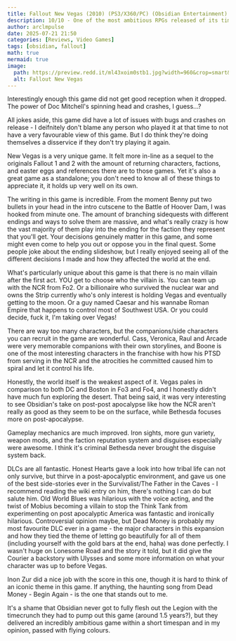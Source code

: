 ```yaml
---
title: Fallout New Vegas (2010) (PS3/X360/PC) (Obsidian Entertainment)
description: 10/10 - One of the most ambitious RPGs released of its time, and on a time crunch too!
author: arclmpulse
date: 2025-07-21 21:50
categories: [Reviews, Video Games]
tags: [obsidian, fallout]
math: true
mermaid: true
image:
  path: https://preview.redd.it/ml43xoim0stb1.jpg?width=960&crop=smart&auto=webp&s=20fda50099d9be63d4876666145805a6b50155bb
  alt: Fallout New Vegas
---
```


Interestingly enough this game did not get good reception when it dropped. The power of Doc Mitchell's spinning head and crashes, I guess...?

All jokes aside, this game did have a lot of issues with bugs and crashes on release - I deifnitely don't blame any person who played it at that time to not have a very favourable view of this game. But I do think they're doing themselves a disservice if they don't try playing it again.

New Vegas is a very unique game. It felt more in-line as a sequel to the originals Fallout 1 and 2 with the amount of returning characters, factions, and easter eggs and references there are to those games. Yet it's also a great game as a standalone; you don't need to know all of these things to appreciate it, it holds up very well on its own.

The writing in this game is incredible. From the moment Benny put two bullets in your head in the intro cutscene to the Battle of Hoover Dam, I was hooked from minute one. The amount of branching sidequests with different endings and ways to solve them are massive, and what's really crazy is how the vast majority of them play into the ending for the faction they represent that you'll get. Your decisions genuinely matter in this game, and some might even come to help you out or oppose you in the final quest. Some people joke about the ending slideshow, but I really enjoyed seeing all of the different decisions I made and how they affected the world at the end.

What's particularly unique about this game is that there is no main villain after the first act. YOU get to choose who the villain is. You can team up with the NCR from Fo2. Or a billionaire who survived the nuclear war and owns the Strip currently who's only interest is holding Vegas and eventually getting to the moon. Or a guy named Caesar and his wannabe Roman Empire that happens to control most of Southwest USA. Or you could decide, fuck it, I'm taking over Vegas!

There are way too many characters, but the companions/side characters you can recruit in the game are wonderful. Cass, Veronica, Raul and Arcade were very memorable companions with their own storylines, and Boone is one of the most interesting characters in the franchise with how his PTSD from serving in the NCR and the atrocities he committed caused him to spiral and let it control his life.

Honestly, the world itself is the weakest aspect of it. Vegas pales in comparison to both DC and Boston in Fo3 and Fo4, and I honestly didn't have much fun exploring the desert. That being said, it was very interesting to see Obsidian's take on post-post apocalypse like how the NCR aren't really as good as they seem to be on the surface, while Bethesda focuses more on post-apocalypse.

Gameplay mechanics are much improved. Iron sights, more gun variety, weapon mods, and the faction reputation system and disguises especially were awesome. I think it's criminal Bethesda never brought the disguise system back.

DLCs are all fantastic. Honest Hearts gave a look into how tribal life can not only survive, but thirve in a post-apocalyptic environment, and gave us one of the best side-stories ever in the Survivalist/The Father in the Caves - I recommend reading the wiki entry on him, there's nothing I can do but salute him. Old World Blues was hilarious with the voice acting, and the twist of Mobius becoming a villain to stop the Think Tank from experimenting on post apocalyptic America was fantastic and ironically hilarious. Controversial opinion maybe, but Dead Money is probably my most favourite DLC ever in a game - the major characters in this expansion and how they tied the theme of letting go beautifully for all of them (including yourself with the gold bars at the end, haha) was done perfectly. I wasn't huge on Lonesome Road and the story it told, but it did give the Courier a backstory with Ulysses and some more information on what your character was up to before Vegas.

Inon Zur did a nice job with the score in this one, though it is hard to think of an iconic theme in this game. If anything, the haunting song from Dead Money - Begin Again - is the one that stands out to me.

It's a shame that Obsidian never got to fully flesh out the Legion with the timecrunch they had to pump out this game (around 1.5 years?), but they delivered an incredibly ambitious game within a short timespan and in my opinion, passed with flying colours.
